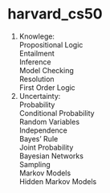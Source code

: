 # harvard_cs50
1. Knowlege: <br />
   Propositional Logic <br />
   Entailment <br />
   Inference <br />
   Model Checking <br />
   Resolution <br />
   First Order Logic <br />
3. Uncertainty: <br />
   Probability <br />
   Conditional Probability <br />
   Random Variables <br />
   Independence <br />
   Bayes’ Rule <br />
   Joint Probability <br />
   Bayesian Networks <br />
   Sampling <br />
   Markov Models <br />
   Hidden Markov Models <br />
